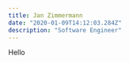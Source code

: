 ```yaml
---
title: Jan Zimmermann
date: "2020-01-09T14:12:03.284Z"
description: "Software Engineer"
---
```


Hello